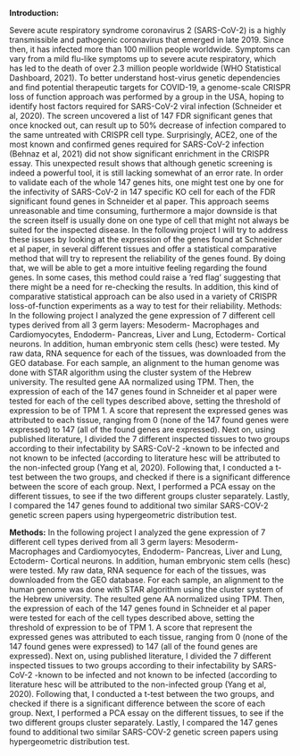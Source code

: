 **Introduction:**

Severe acute respiratory syndrome coronavirus 2 (SARS-CoV-2) is a highly transmissible and pathogenic coronavirus that emerged in late 2019. 
Since then, it has infected more than 100 million people worldwide.
Symptoms can vary from a mild flu-like symptoms up to severe acute respiratory, which has led to the death of over 2.3 million people worldwide (WHO Statistical Dashboard, 2021).
To better understand host-virus genetic dependencies and find potential therapeutic targets for COVID-19, a genome-scale CRISPR loss of function approach was performed by a group in the USA, hoping to identify host factors required for SARS-CoV-2 viral infection (Schneider et al, 2020).
The screen uncovered a list of 147 FDR significant genes that once knocked out, can result up to 50% decrease of infection compared to the same untreated with CRISPR cell type.
Surprisingly, ACE2, one of the most known and confirmed genes required for SARS-CoV-2 infection (Behnaz et al, 2021) did not show significant enrichment in the CRISPR essay.
This unexpected result shows that although genetic screening is indeed a powerful tool, it is still lacking somewhat of an error rate. In order to validate each of the whole 147 genes hits, one might test one by one for the infectivity of SARS-CoV-2 in 147 specific KO cell for each of the FDR significant found genes in Schneider et al paper.
This approach seems unreasonable and time consuming, furthermore a major downside is that the screen itself is usually done on one type of cell that might not always be suited for the inspected disease. 
In the following project I will try to address these issues by looking at the expression of the genes found at Schneider et al paper, in several different tissues and offer a statistical comparative method that will try to represent the reliability of the genes found. By doing that, we will be able to get a more intuitive feeling regarding the found genes. In some cases, this method could raise a ‘red flag’ suggesting that there might be a need for re-checking the results. 
In addition, this kind of comparative statistical approach can be also used in a variety of CRISPR loss-of-function experiments as a way to test for their reliability.
Methods:
In the following project I analyzed the gene expression of 7 different cell types derived from all 3 germ layers: Mesoderm- Macrophages and Cardiomyocytes, Endoderm- Pancreas, Liver and Lung, Ectoderm- Cortical neurons. In addition, human embryonic stem cells (hesc) were tested.
My raw data, RNA sequence for each of the tissues, was downloaded from the GEO database. 
For each sample, an alignment to the human genome was done with STAR algorithm using the cluster system of the Hebrew university. 
The resulted gene AA  normalized using TPM.
Then, the expression of each of the 147 genes found in Schneider et al paper were tested for each of the cell types described above, setting the threshold of expression to be of TPM 1.
A score that represent the expressed genes was attributed to each tissue, ranging from 0 (none of the 147 found genes were expressed) to 147 (all of the found genes are expressed).
Next on, using published literature, I divided the 7 different inspected tissues to two groups according to their infectability by SARS-CoV-2 -known to be infected and not known to be infected (according to literature hesc will be attributed to the non-infected group (Yang et al, 2020).
Following that, I conducted a t-test between the two groups, and checked if there is a significant difference between the score of each group.
Next, I performed a PCA essay on the different tissues, to see if the two different groups cluster separately.
Lastly, I compared the 147 genes found to additional two similar SARS-COV-2 genetic screen papers using hypergeometric distribution test.


**Methods:**
In the following project I analyzed the gene expression of 7 different cell types derived from all 3 germ layers: Mesoderm- Macrophages and Cardiomyocytes, Endoderm- Pancreas, Liver and Lung, Ectoderm- Cortical neurons. In addition, human embryonic stem cells (hesc) were tested.
My raw data, RNA sequence for each of the tissues, was downloaded from the GEO database. 
For each sample, an alignment to the human genome was done with STAR algorithm using the cluster system of the Hebrew university. 
The resulted gene AA  normalized using TPM.
Then, the expression of each of the 147 genes found in Schneider et al paper were tested for each of the cell types described above, setting the threshold of expression to be of TPM 1.
A score that represent the expressed genes was attributed to each tissue, ranging from 0 (none of the 147 found genes were expressed) to 147 (all of the found genes are expressed).
Next on, using published literature, I divided the 7 different inspected tissues to two groups according to their infectability by SARS-CoV-2 -known to be infected and not known to be infected (according to literature hesc will be attributed to the non-infected group (Yang et al, 2020).
Following that, I conducted a t-test between the two groups, and checked if there is a significant difference between the score of each group.
Next, I performed a PCA essay on the different tissues, to see if the two different groups cluster separately.
Lastly, I compared the 147 genes found to additional two similar SARS-COV-2 genetic screen papers using hypergeometric distribution test.

